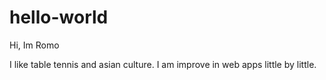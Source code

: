 # hello-world
Hi, Im Romo

I like table tennis and asian culture. I am improve in web apps little by little.
